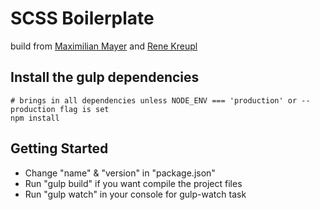 # SCSS Boilerplate
build from [Maximilian Mayer](http://twitter.com/maximilianmayer/) and [Rene Kreupl](http://www.renekreupl.de/)

## Install the gulp dependencies
	# brings in all dependencies unless NODE_ENV === 'production' or --production flag is set
	npm install

## Getting Started
- Change "name" & "version" in "package.json"
- Run "gulp build" if you want compile the project files
- Run "gulp watch" in your console for gulp-watch task

